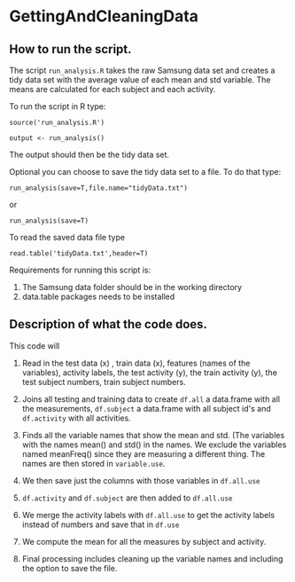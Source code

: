 # GettingAndCleaningData

## How to run the script.

The script `run_analysis.R` takes the raw Samsung data set
and creates a tidy data set with the average value of 
each mean and std variable. The means are calculated for
each subject and each activity.

To run the script in R type:

`source('run_analysis.R')`

`output <- run_analysis()`

The output should then be the tidy data set.

Optional you can choose to save the tidy data set to a file.
To do that type:

`run_analysis(save=T,file.name="tidyData.txt")`

or

`run_analysis(save=T)`

To read the saved data file type

`read.table('tidyData.txt',header=T)`

Requirements for running this script is:
1. The Samsung data folder should be in the working directory
2. data.table packages needs to be installed

## Description of what the code does.

This code will 

1. Read in the test data (x) , train data (x), features (names of the variables), activity labels, the test activity (y), the train activity (y), the test subject numbers, train subject numbers.

2. Joins all testing and training data to create `df.all` a data.frame with all the measurements, `df.subject` a data.frame with all subject id's and `df.activity` with all activities.

3. Finds all the variable names that show the mean and std. (The variables with the names mean() and std() in the names. We exclude the variables named meanFreq() since they are measuring a different thing. The names are then stored in `variable.use`.

4. We then save just the columns with those variables in `df.all.use`

5. `df.activity` and `df.subject` are then added to `df.all.use`

6. We merge the activity labels with `df.all.use` to get the activity labels instead of numbers and save that in `df.use`

7. We compute the mean for all the measures by subject and activity.

8. Final processing includes cleaning up the variable names and including the option to save the file.
